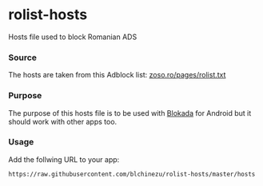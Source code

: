 # rolist-hosts
Hosts file used to block Romanian ADS

### Source
The hosts are taken from this Adblock list: [zoso.ro/pages/rolist.txt](https://www.zoso.ro/pages/rolist.txt)

### Purpose
The purpose of this hosts file is to be used with [Blokada](http://blokada.org) for Android but it should work with other apps too.

### Usage
Add the follwing URL to your app:
```
https://raw.githubusercontent.com/blchinezu/rolist-hosts/master/hosts
```
